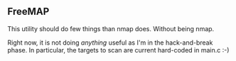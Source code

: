 ## FreeMAP

This utility should do few things than nmap does.
Without being nmap.

Right now, it is not doing *anything* useful as I'm in the hack-and-break phase.
In particular, the targets to scan are current hard-coded in main.c :-)
